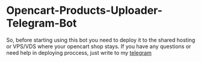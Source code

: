 # Opencart-Products-Uploader-Telegram-Bot

So, before starting using this bot you need to deploy it to the shared hosting or VPS/VDS where your opencart shop stays. If you have any questions or need help in deploying proccess, just write to my [telegram](https://t.me/cazino_monaco)
